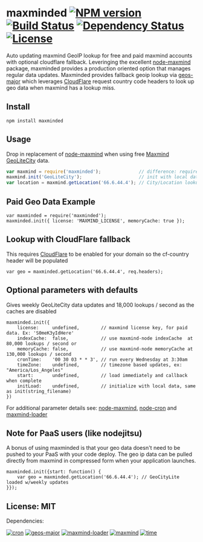 # maxminded [![NPM version](https://badge.fury.io/js/maxminded.png?branch=master)](http://badge.fury.io/js/maxminded) [![Build Status](https://travis-ci.org/angleman/maxminded.png?branch=master)](https://travis-ci.org/angleman/maxminded) [![Dependency Status](https://gemnasium.com/angleman/maxminded.png?branch=master)](https://gemnasium.com/angleman/maxminded) [![License](http://badgr.co/use/MIT.png?bg=%234ed50e)](http://opensource.org/licenses/MIT)

Auto updating maxmind GeoIP lookup for free and paid maxmind accounts with optional cloudflare fallback. Leveringing the excellent [node-maxmind](https://github.com/runk/node-maxmind) package, maxminded provides a production oriented option that manages regular data updates. Maxminded provides fallback geoip lookup via [geos-major](https://github.com/angleman/geos-major) which leverages [CloudFlare](https://cloudflare.com) request country code headers to look up geo data when maxmind has a lookup miss.

## Install

```
npm install maxminded
```

## Usage

Drop in replacement of [node-maxmind](https://github.com/runk/node-maxmind) when using free [Maxmind GeoLiteCity](http://dev.maxmind.com/geoip/legacy/geolite/) data.

```javascript
var maxmind = require('maxminded');              // difference: require maxminded instead of maxmind
maxmind.init('GeoLiteCity');                     // init with local data and Wednesday updates 
var location = maxmind.getLocation('66.6.44.4'); // City/Location lookup
```

## Paid Geo Data Example

```
var maxminded = require('maxminded');
maxminded.init({ license: 'MAXMIND_LICENSE', memoryCache: true });
```

## Lookup with CloudFlare fallback

This requires [CloudFlare](http://cloudflare.com) to be enabled for your domain so the cf-country header will be populated

```
var geo = maxminded.getLocation('66.6.44.4', req.headers); 
```


## Optional parameters with defaults

Gives weekly GeoLiteCity data updates and 18,000 lookups / second as the caches are disabled

```
maxminded.init({
	license:     undefined,        // maxmind license key, for paid data. Ex: 'S0meK3yIdHere'
	indexCache:  false,            // use maxmind-node indexCache  at 80,000 lookups / second or
	memoryCache: false,            // use maxmind-node memoryCache at 130,000 lookups / second
	cronTime:    '00 30 03 * * 3', // run every Wednesday at 3:30am
	timeZone:    undefined,        // timezone based updates, ex: "America/Los_Angeles"
	start:       undefined,        // load immediately and callback when complete
	initLoad:    undefined,        // initialize with local data, same as init(string_filename)
})
```

For additional parameter details see: [node-maxmind](https://github.com/runk/node-maxmind), [node-cron](https://github.com/ncb000gt/node-cron) and [maxmind-loader](https://github.com/angleman/maxmind-loader)

## Note for PaaS users (like nodejitsu)

A bonus of using maxminded is that your geo data doesn't need to be pushed to your PaaS with your code deploy. The geo ip data can be pulled directly from maxmind in compressed form when your application launches.

```
maxminded.init({start: function() {
    var geo = maxminded.getLocation('66.6.44.4'); // GeoCityLite loaded w/weekly updates 
}});
```

## License: MIT

Dependencies:

[![cron](http://badgr.co/mit/cron.png?bg=%23339e00 "cron@1.0.1")](http://github.com/ncb000gt/node-cron)
[![geos-major](http://badgr.co/mit/geos-major.png?bg=%23339e00 "geos-major@1.1.2")](https://github.com/angleman/geos-major)
[![maxmind-loader](http://badgr.co/mit/maxmind-loader.png?bg=%23339e00 "maxmind-loader@0.2.1")](https://github.com/angleman/maxmind-loader)
[![maxmind](http://badgr.co/mit/maxmind.png?bg=%23339e00 "maxmind@0.3.1")](https://github.com/runk/node-maxmind)
[![time](http://badgr.co/mit*/time.png?bg=%23339e00 "time@0.9.2")](https://github.com/TooTallNate/node-time)
